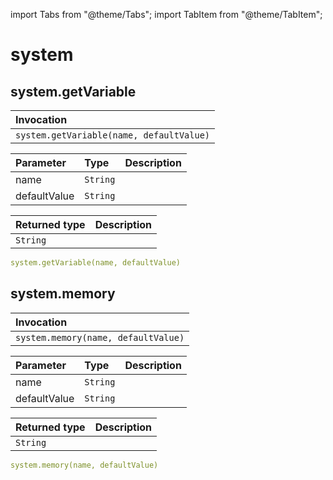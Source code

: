 import Tabs from "@theme/Tabs";
import TabItem from "@theme/TabItem";

# system

## system.getVariable

| Invocation                               |
|:-----------------------------------------|
| `system.getVariable(name, defaultValue)` |

| Parameter    | Type     | Description |
|:-------------|:---------|:------------|
| name         | `String` |             |
| defaultValue | `String` |             |

| Returned type | Description |
|:--------------|:------------|
| `String`      |             |

``` yaml title="Example request of system.getVariable" 
system.getVariable(name, defaultValue)
```

## system.memory

| Invocation                          |
|:------------------------------------|
| `system.memory(name, defaultValue)` |

| Parameter    | Type     | Description |
|:-------------|:---------|:------------|
| name         | `String` |             |
| defaultValue | `String` |             |

| Returned type | Description |
|:--------------|:------------|
| `String`      |             |

``` yaml title="Example request of system.memory" 
system.memory(name, defaultValue)
```

